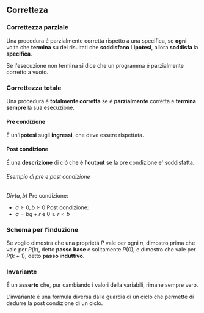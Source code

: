 ## Corretteza
### Correttezza parziale
Una procedura é parzialmente corretta rispetto a una specifica, se **ogni** volta che **termina** su dei risultati che **soddisfano** l'**ipotesi**, allora **soddisfa** la **specifica**.

Se l'esecuzione non termina si dice che un programma é parzialmente corretto a vuoto.

### Correttezza totale
Una procedura é **totalmente corretta** se é **parzialmente** corretta e **termina sempre** la sua esecuzione.

#### Pre condizione
É un'**ipotesi** sugli **ingressi**, che deve essere rispettata.

#### Post condizione 
É una **descrizione** di ció che é l'**output** se la pre condizione e' soddisfatta.

###### Esempio di pre e post condizione
$Div(a,b)$
Pre condizione:
 - $a\ge0,b\ge 0$
 Post condizione:
 - $a=bq+r$ e $0\ge r < b$

### Schema per l'induzione

Se voglio dimostra che una proprietá $P$ vale per ogni $n$, dimostro prima che vale per $P(k)$, detto **passo base** e solitamente $P(0)$, e dimostro che vale per $P(k+1)$, detto **passo induttivo**.

### Invariante
É un **asserto** che, pur cambiando i valori della variabili, rimane sempre vero.

L'invariante é una formula diversa dalla guardia di un ciclo che permette di dedurre la post condizione di un ciclo.